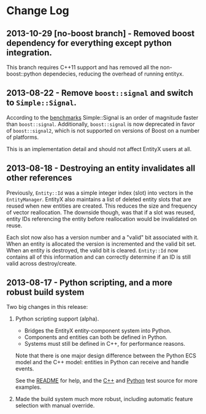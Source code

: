 # Change Log

## 2013-10-29 [no-boost branch] - Removed boost dependency for everything except python integration.

This branch requires C++11 support and has removed all the non-boost::python dependecies, reducing the overhead of running entityx.

## 2013-08-22 - Remove `boost::signal` and switch to `Simple::Signal`.

According to the [benchmarks](http://timj.testbit.eu/2013/cpp11-signal-system-performance/) Simple::Signal is an order of magnitude faster than `boost::signal`. Additionally, `boost::signal` is now deprecated in favor of `boost::signal2`, which is not supported on versions of Boost on a number of platforms.

This is an implementation detail and should not affect EntityX users at all.

## 2013-08-18 - Destroying an entity invalidates all other references

Previously, `Entity::Id` was a simple integer index (slot) into vectors in the `EntityManager`. EntityX also maintains a list of deleted entity slots that are reused when new entities are created. This reduces the size and frequency of vector reallocation. The downside though, was that if a slot was reused, entity IDs referencing the entity before reallocation would be invalidated on reuse.

Each slot now also has a version number and a "valid" bit associated with it. When an entity is allocated the version is incremented and the valid bit set. When an entity is destroyed, the valid bit is cleared. `Entity::Id` now contains all of this information and can correctly determine if an ID is still valid across destroy/create.

## 2013-08-17 - Python scripting, and a more robust build system

Two big changes in this release:

1. Python scripting support (alpha).
    - Bridges the EntityX entity-component system into Python.
    - Components and entities can both be defined in Python.
    - Systems must still be defined in C++, for performance reasons.

    Note that there is one major design difference between the Python ECS model and the C++ model: entities in Python can receive and handle events.
 
    See the [README](https://github.com/alecthomas/entityx/blob/master/entityx/python/README.md) for help, and the [C++](https://github.com/alecthomas/entityx/blob/master/entityx/python/PythonSystem_test.cc) and [Python](https://github.com/alecthomas/entityx/tree/master/entityx/python/entityx/tests) test source for more examples.

2. Made the build system much more robust, including automatic feature selection with manual override.
